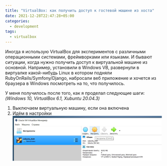 ```yaml
---
title: "VirtualBox: как получить доступ к гостевой машине из хоста"
date: 2021-12-28T22:47:28+05:00
categories:
  - development
tags:
  - virtualbox
---
```

Иногда я использую VirtualBox для экспериментов с различными операционными системами, фреймворками или языками. И бывают
 ситуации, когда нужно получить доступ к виртуальной машине из основной. Например, установили в Windows VB, развернули в
  виртуалке какой-нибудь Linux в котором подняли RubyOnRails/Symfony/Django, набросали веб приложение и хочется из браузера
  в Windows посмотреть на то, что получилось.

  У меня получилось после того, как я проделал следующие шаги:
  _(Windows 10, VirtualBox 6.1, Xubuntu 20.04.3)_

  1. Выключаем виртуальную машину, если она включена
  2. Идём в настройки ![vm-settings](/assets/images/2021-12-28-access-from-host-to-guest-in-virtualbox/vm-settings.jpg)
